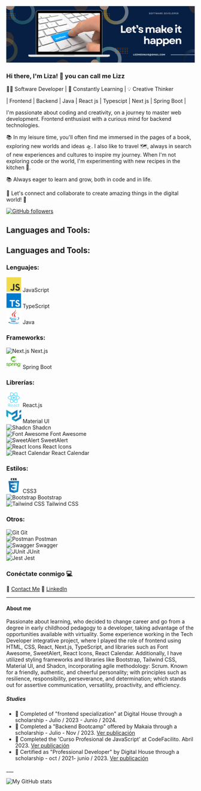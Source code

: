 <img src="myBanner.png" alt="banner" />

### Hi there, I'm Liza! 👋 you can call me Lizz

👨‍💻 Software Developer | 🌱 Constantly Learning | 💡 Creative Thinker

| Frontend | Backend | Java | React js | Typescipt | Next js | Spring Boot |

I'm passionate about coding and creativity, on a journey to master web development. Frontend enthusiast with a curious mind for backend technologies.

📚 In my leisure time, you'll often find me immersed in the pages of a book, exploring new worlds and ideas 🛸. I also like to travel 🗺️, always in search of new experiences and cultures to inspire my journey. When I'm not exploring code or the world, I'm experimenting with new recipes in the kitchen 🌮.

📚 Always eager to learn and grow, both in code and in life.

🌟 Let's connect and collaborate to create amazing things in the digital world! 🚀

[![GitHub followers](https://img.shields.io/github/followers/TuUsuario?label=Follow&style=social)](https://github.com/lizzmedina)

## Languages and Tools:

## Languages and Tools:

### Lenguajes:
<p align="left">
  <div>
    <img src="https://raw.githubusercontent.com/devicons/devicon/master/icons/javascript/javascript-original.svg" alt="JavaScript" width="40" height="40"/> JavaScript
  </div>
  <div>
    <img src="https://raw.githubusercontent.com/devicons/devicon/master/icons/typescript/typescript-original.svg" alt="TypeScript" width="40" height="40"/> TypeScript
  </div>
  <div>
    <img src="https://raw.githubusercontent.com/devicons/devicon/master/icons/java/java-original.svg" alt="Java" width="40" height="40"/> Java
  </div>
</p>

### Frameworks:
<p align="left">
  <div>
    <img src="https://www.rlogical.com/wp-content/uploads/2023/03/Rlogical-Blog-Images-thumbnail.webp" alt="Next.js" width="40" height="40"/> Next.js
  </div>
  <div>
    <img src="https://raw.githubusercontent.com/devicons/devicon/master/icons/spring/spring-original-wordmark.svg" alt="Spring Boot" width="40" height="40"/> Spring Boot
  </div>
</p>

### Librerías:
<p align="left">
  <div>
    <img src="https://raw.githubusercontent.com/devicons/devicon/master/icons/react/react-original-wordmark.svg" alt="React" width="40" height="40"/> React.js
  </div>
  <div>
    <img src="https://raw.githubusercontent.com/devicons/devicon/master/icons/materialui/materialui-original.svg" alt="Material UI" width="40" height="40"/> Material UI
  </div>
  <div>
    <img src="https://avatars.githubusercontent.com/u/19369327?s=280&v=4" alt="Shadcn" width="40" height="40"/> Shadcn
  </div>
  <div>
    <img src="https://upload.wikimedia.org/wikipedia/commons/d/d7/Font_Awesome_5_logo.svg" alt="Font Awesome" width="40" height="40"/> Font Awesome
  </div>
  <div>
    <img src="https://sweetalert2.github.io/images/favicon.png" alt="SweetAlert" width="40" height="40"/> SweetAlert
  </div>
  <div>
    <img src="https://raw.githubusercontent.com/react-icons/react-icons/master/react-icons.svg" alt="React Icons" width="40" height="40"/> React Icons
  </div>
  <div>
    <img src="https://raw.githubusercontent.com/wojtekmaj/react-calendar/master/logo.svg" alt="React Calendar" width="40" height="40"/> React Calendar
  </div>
</p>

### Estilos:
<p align="left">
  <div>
    <img src="https://raw.githubusercontent.com/devicons/devicon/master/icons/css3/css3-original-wordmark.svg" alt="CSS3" width="40" height="40"/> CSS3
  </div>
  <div>
    <img src="https://upload.wikimedia.org/wikipedia/commons/thumb/b/b2/Bootstrap_logo.svg/2560px-Bootstrap_logo.svg.png" alt="Bootstrap" width="40" height="40"/> Bootstrap
  </div>
  <div>
    <img src="https://www.vectorlogo.zone/logos/tailwindcss/tailwindcss-icon.svg" alt="Tailwind CSS" width="40" height="40"/> Tailwind CSS
  </div>
</p>

### Otros:
<p align="left">
  <div>
    <img src="https://www.vectorlogo.zone/logos/git-scm/git-scm-icon.svg" alt="Git" width="40" height="40"/> Git
  </div>
  <div>
    <img src="https://www.vectorlogo.zone/logos/getpostman/getpostman-icon.svg" alt="Postman" width="40" height="40"/> Postman
  </div>
  <div>
    <img src="https://upload.wikimedia.org/wikipedia/commons/a/ab/Swagger-logo.png" alt="Swagger" width="40" height="40"/> Swagger
  </div>
  <div>
    <img src="https://junit.org/junit5/assets/img/junit5-logo.png" alt="JUnit" width="40" height="40"/> JUnit
  </div>
  <div>
    <img src="https://www.vectorlogo.zone/logos/jestjsio/jestjsio-icon.svg" alt="Jest" width="40" height="40"/> Jest
  </div>
</p>



### Conéctate conmigo 💻

📧 [Contact Me](mailto:lizzmedina15@gmail.com)
👔 [LinkedIn](https://www.linkedin.com/in/liza-medina/)

___
<h4>About me</h4>
<p>Passionate about learning, who decided to change career and go from a degree in early childhood pedagogy to a developer, taking advantage of the opportunities available with virtuality. Some experience working in the Tech Developer integrative project, where I played the role of frontend using HTML, CSS, React, Next.js, TypeScript, and libraries such as Font Awesome, SweetAlert, React Icons, React Calendar. Additionally, I have utilized styling frameworks and libraries like Bootstrap, Tailwind CSS, Material UI, and Shadcn, incorporating agile methodology: Scrum. Known for a friendly, authentic, and cheerful personality; with principles such as resilience, responsibility, perseverance, and determination; which stands out for assertive communication, versatility, proactivity, and efficiency.
</p>
<h5>Studies</h5>
    <ul>
      <li>📙 Completed of "frontend specialization"  at Digital House through a scholarship - Julio / 2023 - Junio / 2024.</li>             
      <li>📜 Completed a "Backend Bootcamp" offered by Makaia through a scholarship - Julio - Nov / 2023. <span><a target="blank" href="https://www.linkedin.com/posts/liza-medina_backend-java-programacion-activity-7133465936090537985-JHyT?utm_source=share&utm_medium=member_desktop">Ver publicación</a> </span> </li>    
      <li>📜 Completed the 'Curso Profesional de JavaScript' at CodeFacilito. Abril 2023. <span><a target="blank" href="https://www.linkedin.com/posts/liza-medina_semanafronted-codigofacilito-activity-7055609862541463552-ARYZ?utm_source=share&utm_medium=member_desktop">Ver publicación</a> </span></li>
      <li>📜 Certified as "Professional Developer" by Digital House through a scholarship - oct / 2021- junio / 2023. <span><a target="blank" href="https://www.linkedin.com/posts/liza-medina_profesional-devoloper-activity-7091901537211310080-mPpf?utm_source=share&utm_medium=member_desktop">Ver publicación</a> </span> </li>             
    </ul>
___

![My GitHub stats](https://github-readme-stats.vercel.app/api?username=lizzmedina&show_icons=true&theme=lizzmedina)
